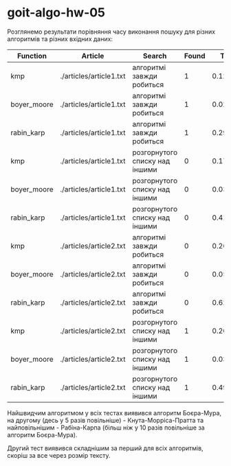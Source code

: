 # goit-algo-hw-05

Розглянемо результати порівняння часу виконання пошуку для різних алгоритмів та різних вхідних даних:

| Function    | Article                 | Search                         | Found | Time     |
|-------------|-------------------------|--------------------------------|-------|----------|
| kmp         | ./articles/article1.txt | алгоритмі завжди робиться      | 1     | 0.121437 |
| boyer_moore | ./articles/article1.txt | алгоритмі завжди робиться      | 1     | 0.022988 |
| rabin_karp  | ./articles/article1.txt | алгоритмі завжди робиться      | 1     | 0.291598 |
| kmp         | ./articles/article1.txt | розгорнутого списку над іншими | 0     | 0.170397 |
| boyer_moore | ./articles/article1.txt | розгорнутого списку над іншими | 0     | 0.031302 |
| rabin_karp  | ./articles/article1.txt | розгорнутого списку над іншими | 0     | 0.414842 |
| kmp         | ./articles/article2.txt | алгоритмі завжди робиться      | 0     | 0.260264 |
| boyer_moore | ./articles/article2.txt | алгоритмі завжди робиться      | 0     | 0.050905 |
| rabin_karp  | ./articles/article2.txt | алгоритмі завжди робиться      | 0     | 0.627239 |
| kmp         | ./articles/article2.txt | розгорнутого списку над іншими | 1     | 0.203041 |
| boyer_moore | ./articles/article2.txt | розгорнутого списку над іншими | 1     | 0.03861  |
| rabin_karp  | ./articles/article2.txt | розгорнутого списку над іншими | 1     | 0.497496 |

Найшвидчим алгоритмом у всіх тестах виявився алгоритм Боєра-Мура, на другому (десь у 5 разів повільніше) - Кнута-Морріса-Пратта та найповільнішим - Рабіна-Карпа (більш ніж у 10 разів повільніше за алгоритм Боєра-Мура).

Другий тест виявився складнішим за перший для всіх алгоритмів, скоріш за все через розмір тексту.


